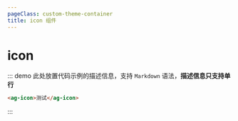 ```yaml
---
pageClass: custom-theme-container
title: icon 组件
---
```

# icon
::: demo 此处放置代码示例的描述信息，支持 `Markdown` 语法，**描述信息只支持单行**
```html
<ag-icon>测试</ag-icon>
```
:::